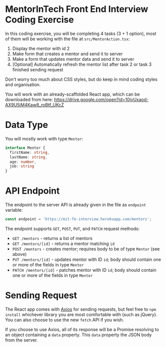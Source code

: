 # MentorInTech Front End Interview Coding Exercise

In this coding exercise, you will be completing 4 tasks (3 + 1 option), most of them will be working with the file at `src/MentorAction.tsx`:

1. Display the mentor with id 2
2. Make form that creates a mentor and send it to server
3. Make a form that updates mentor data and send it to server
4. [Optional] Automatically refresh the mentor list after task 2 or task 3 finished sending request

Don't worry too much about CSS styles, but do keep in mind coding styles and organisation.

You will work with an already-scaffolded React app, which can be downloaded from here: https://drive.google.com/open?id=10jyUxaod-AX9U5iM4Kaw8_roBtf_UKcZ

# Data Type

You will mostly work with type `Mentor`:

```typescript
interface Mentor {
  firstName: string,
  lastName: string,
  age: number,
  job: string
}
```

# API Endpoint

The endpoint to the server API is already given in the file as `endpoint` variable:

```javascript
const endpoint = 'https://mit-fe-interview.herokuapp.com/mentors';
```

The endpoint supports `GET`, `POST`, `PUT`, and `PATCH` request methods:

- `GET /mentors` - returns a list of mentors
- `GET /mentors/[id]` - returns a mentor matching `id`
- `POST /mentors` - creates mentor; requires body to be of type `Mentor` (see above)
- `PUT /mentors/[id]` - updates mentor with ID `id`; body should contain one or more of the fields in type `Mentor`
- `PATCH /mentors/[id]` - patches mentor with ID `id`; body should contain one or more of the fields in type `Mentor`

# Sending Request

The React app comes with [Axios](https://github.com/axios/axios#example) for sending requests, but feel free to `npm install` whichever library you are most comfortable with (such as jQuery). You can also choose to use the new `fetch` API if you wish.

If you choose to use Axios, all of its response will be a Promise resolving to an object containing a `data` property. This `data` property the JSON body from the server.
